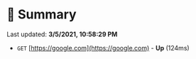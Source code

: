 # 📖 Summary
Last updated: **3/5/2021, 10:58:29 PM**

- `GET` [https://google.com](https://google.com) - **Up** (124ms)
